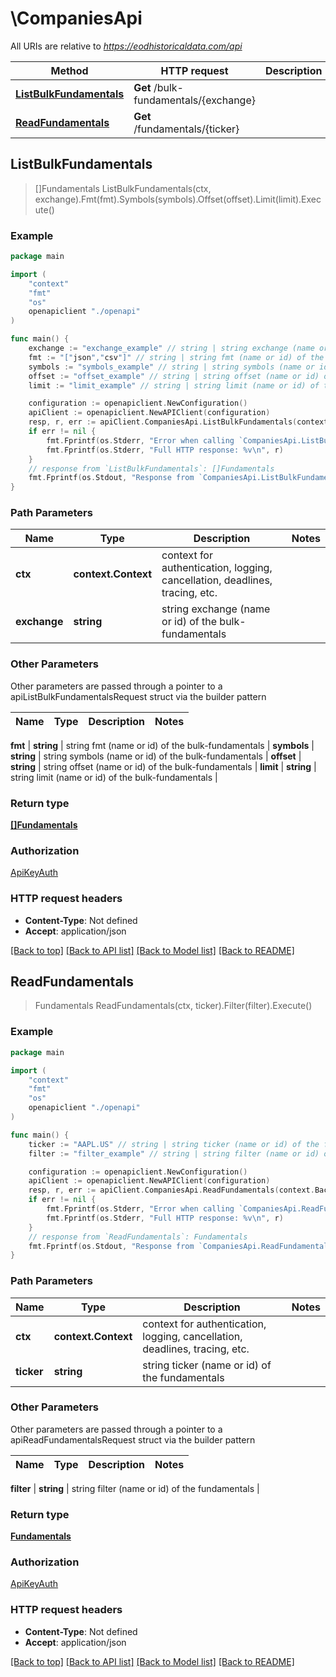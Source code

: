 # \CompaniesApi

All URIs are relative to *https://eodhistoricaldata.com/api*

Method | HTTP request | Description
------------- | ------------- | -------------
[**ListBulkFundamentals**](CompaniesApi.md#ListBulkFundamentals) | **Get** /bulk-fundamentals/{exchange} | 
[**ReadFundamentals**](CompaniesApi.md#ReadFundamentals) | **Get** /fundamentals/{ticker} | 



## ListBulkFundamentals

> []Fundamentals ListBulkFundamentals(ctx, exchange).Fmt(fmt).Symbols(symbols).Offset(offset).Limit(limit).Execute()





### Example

```go
package main

import (
    "context"
    "fmt"
    "os"
    openapiclient "./openapi"
)

func main() {
    exchange := "exchange_example" // string | string exchange (name or id) of the bulk-fundamentals
    fmt := "["json","csv"]" // string | string fmt (name or id) of the bulk-fundamentals
    symbols := "symbols_example" // string | string symbols (name or id) of the bulk-fundamentals
    offset := "offset_example" // string | string offset (name or id) of the bulk-fundamentals (optional)
    limit := "limit_example" // string | string limit (name or id) of the bulk-fundamentals (optional)

    configuration := openapiclient.NewConfiguration()
    apiClient := openapiclient.NewAPIClient(configuration)
    resp, r, err := apiClient.CompaniesApi.ListBulkFundamentals(context.Background(), exchange).Fmt(fmt).Symbols(symbols).Offset(offset).Limit(limit).Execute()
    if err != nil {
        fmt.Fprintf(os.Stderr, "Error when calling `CompaniesApi.ListBulkFundamentals``: %v\n", err)
        fmt.Fprintf(os.Stderr, "Full HTTP response: %v\n", r)
    }
    // response from `ListBulkFundamentals`: []Fundamentals
    fmt.Fprintf(os.Stdout, "Response from `CompaniesApi.ListBulkFundamentals`: %v\n", resp)
}
```

### Path Parameters


Name | Type | Description  | Notes
------------- | ------------- | ------------- | -------------
**ctx** | **context.Context** | context for authentication, logging, cancellation, deadlines, tracing, etc.
**exchange** | **string** | string exchange (name or id) of the bulk-fundamentals | 

### Other Parameters

Other parameters are passed through a pointer to a apiListBulkFundamentalsRequest struct via the builder pattern


Name | Type | Description  | Notes
------------- | ------------- | ------------- | -------------

 **fmt** | **string** | string fmt (name or id) of the bulk-fundamentals | 
 **symbols** | **string** | string symbols (name or id) of the bulk-fundamentals | 
 **offset** | **string** | string offset (name or id) of the bulk-fundamentals | 
 **limit** | **string** | string limit (name or id) of the bulk-fundamentals | 

### Return type

[**[]Fundamentals**](Fundamentals.md)

### Authorization

[ApiKeyAuth](../README.md#ApiKeyAuth)

### HTTP request headers

- **Content-Type**: Not defined
- **Accept**: application/json

[[Back to top]](#) [[Back to API list]](../README.md#documentation-for-api-endpoints)
[[Back to Model list]](../README.md#documentation-for-models)
[[Back to README]](../README.md)


## ReadFundamentals

> Fundamentals ReadFundamentals(ctx, ticker).Filter(filter).Execute()





### Example

```go
package main

import (
    "context"
    "fmt"
    "os"
    openapiclient "./openapi"
)

func main() {
    ticker := "AAPL.US" // string | string ticker (name or id) of the fundamentals
    filter := "filter_example" // string | string filter (name or id) of the fundamentals (optional)

    configuration := openapiclient.NewConfiguration()
    apiClient := openapiclient.NewAPIClient(configuration)
    resp, r, err := apiClient.CompaniesApi.ReadFundamentals(context.Background(), ticker).Filter(filter).Execute()
    if err != nil {
        fmt.Fprintf(os.Stderr, "Error when calling `CompaniesApi.ReadFundamentals``: %v\n", err)
        fmt.Fprintf(os.Stderr, "Full HTTP response: %v\n", r)
    }
    // response from `ReadFundamentals`: Fundamentals
    fmt.Fprintf(os.Stdout, "Response from `CompaniesApi.ReadFundamentals`: %v\n", resp)
}
```

### Path Parameters


Name | Type | Description  | Notes
------------- | ------------- | ------------- | -------------
**ctx** | **context.Context** | context for authentication, logging, cancellation, deadlines, tracing, etc.
**ticker** | **string** | string ticker (name or id) of the fundamentals | 

### Other Parameters

Other parameters are passed through a pointer to a apiReadFundamentalsRequest struct via the builder pattern


Name | Type | Description  | Notes
------------- | ------------- | ------------- | -------------

 **filter** | **string** | string filter (name or id) of the fundamentals | 

### Return type

[**Fundamentals**](Fundamentals.md)

### Authorization

[ApiKeyAuth](../README.md#ApiKeyAuth)

### HTTP request headers

- **Content-Type**: Not defined
- **Accept**: application/json

[[Back to top]](#) [[Back to API list]](../README.md#documentation-for-api-endpoints)
[[Back to Model list]](../README.md#documentation-for-models)
[[Back to README]](../README.md)

